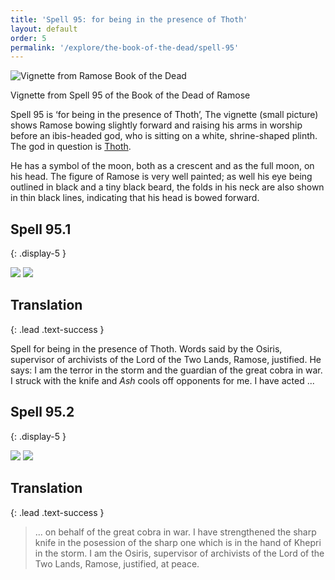 ```yaml
---
title: 'Spell 95: for being in the presence of Thoth'
layout: default
order: 5
permalink: '/explore/the-book-of-the-dead/spell-95'
---
```


![Vignette from Ramose Book of the Dead]({{site.baseurl}}/images/papyrus/BD95v.jpg)

Vignette from Spell 95 of the Book of the Dead of Ramose

Spell 95 is &lsquo;for being in the presence of Thoth&rsquo;, The vignette (small picture) shows Ramose bowing slightly forward and raising his arms in worship before an ibis-headed god, who is sitting on a white, shrine-shaped plinth. The god in question is [Thoth]().

He has a symbol of the moon, both as a crescent and as the full moon, on his head. The figure of Ramose is very well painted; as well his eye being outlined in black and a tiny black beard, the folds in his neck are also shown in thin black lines, indicating that his head is bowed forward.

## Spell 95.1
{: .display-5 }

![]({{site.baseurl}}/images/papyrus/bod_95_1.jpg)
![]({{site.baseurl}}/images/papyrus/images/BD95pt1.jpg)


## Translation
{: .lead .text-success }

Spell for being in the presence of</span> Thoth. <span class="style1">Words said by </span>the Osiris, supervisor of archivists of the Lord of the Two Lands, Ramose, justified. <span class="style1">He says:</span> I am the terror in the storm and the guardian of the great cobra in war. I struck with the knife and <em>Ash </em>cools off opponents for me. I have acted ...

## Spell 95.2
{: .display-5 }

![]({{site.baseurl}}/images/papyrus/bod_95_2.jpg)
![]({{site.baseurl}}/images/papyrus/BD95pt2.jpg)

## Translation
{: .lead .text-success }

> ... on behalf of the great cobra in war. I have strengthened the sharp knife in the posession of the sharp one which is in the hand of Khepri in the storm. I am the Osiris, supervisor of archivists of the Lord of the Two Lands, Ramose, justified, at peace.
